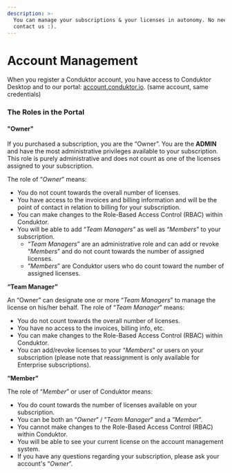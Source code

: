 ```yaml
---
description: >-
  You can manage your subscriptions & your licenses in autonomy. No need to
  contact us :).
---
```


# Account Management

When you register a Conduktor account, you have access to Conduktor Desktop and to our portal: [account.conduktor.io](https://account.conduktor.io/). (same account, same credentials)

### The Roles in the Portal

#### "Owner"

If you purchased a subscription, you are the “Owner”. You are the **ADMIN** and have the most administrative privileges available to your subscription. This role is purely administrative and does not count as one of the licenses assigned to your subscription.

The role of “_Owner_” means:&#x20;

* You do not count towards the overall number of licenses.&#x20;
* You have access to the invoices and billing information and will be the point of contact in relation to billing for your subscription.&#x20;
* You can make changes to the Role-Based Access Control (RBAC) within Conduktor.&#x20;
* You will be able to add “_Team Managers_” as well as “_Members_” to your subscription.&#x20;
  * “_Team Managers_” are an administrative role and can add or revoke “_Members_” and do not count towards the number of assigned licenses.
  * “_Members_” are Conduktor users who do count toward the number of assigned licenses.

**“Team Manager”**

An “Owner” can designate one or more “_Team Managers_” to manage the license on his/her behalf. The role of “_Team Manager_” means:&#x20;

* You do not count towards the overall number of licenses.&#x20;
* You have no access to the invoices, billing info, etc.&#x20;
* You can make changes to the Role-Based Access Control (RBAC) within Conduktor.&#x20;
* You can add/revoke licenses to your “_Members_” or users on your subscription (please note that reassignment is only available for Enterprise subscriptions).

**“Member”**

The role of “_Member_” or user of Conduktor means:

* You do count towards the number of licenses available on your subscription.
* You can be both an “_Owner_” / ”_Team Manager_” and a ”_Member_”.
* You cannot make changes to the Role-Based Access Control (RBAC) within Conduktor.&#x20;
* You will be able to see your current license on the account management system.&#x20;
* If you have any questions regarding your subscription, please ask your account's “_Owner_”.



